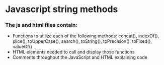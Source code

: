 <h1>Javascript string methods</h1>
<h3>The js and html files contain:</h3>
<ul>
	<li>Functions to utilize each of the following methods: concat(), indexOf(), slice(), toUpperCase(), search(), toString(), toPrecision(), toFixed(), valueOf()</li>
	<li>HTML elements needed to call and display those functions</li>
	<li>Comments throughout the JavaScript and HTML explaining code</li>
</ul>